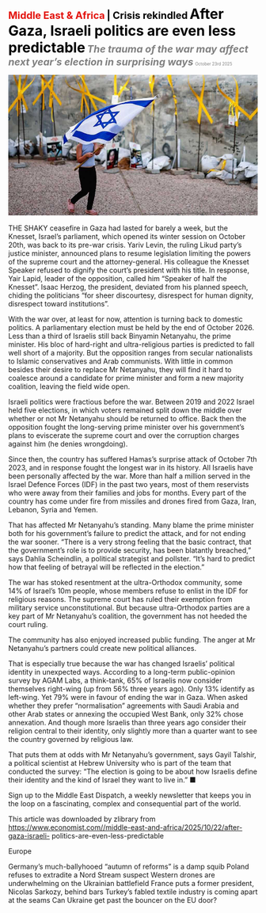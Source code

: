 <span style="color:#E3120B; font-size:14.9pt; font-weight:bold;">Middle East & Africa</span> <span style="color:#000000; font-size:14.9pt; font-weight:bold;">| Crisis rekindled</span>
<span style="color:#000000; font-size:21.0pt; font-weight:bold;">After Gaza, Israeli politics are even less predictable</span>
<span style="color:#808080; font-size:14.9pt; font-weight:bold; font-style:italic;">The trauma of the war may affect next year’s election in surprising ways</span>
<span style="color:#808080; font-size:6.2pt;">October 23rd 2025</span>

![](../images/032_After_Gaza_Israeli_politics_are_even_less_predictable/p0139_img01.jpeg)

THE SHAKY ceasefire in Gaza had lasted for barely a week, but the Knesset, Israel’s parliament, which opened its winter session on October 20th, was back to its pre-war crisis. Yariv Levin, the ruling Likud party’s justice minister, announced plans to resume legislation limiting the powers of the supreme court and the attorney-general. His colleague the Knesset Speaker refused to dignify the court’s president with his title. In response, Yair Lapid, leader of the opposition, called him “Speaker of half the Knesset”. Isaac Herzog, the president, deviated from his planned speech, chiding the politicians “for sheer discourtesy, disrespect for human dignity, disrespect toward institutions”.

With the war over, at least for now, attention is turning back to domestic politics. A parliamentary election must be held by the end of October 2026. Less than a third of Israelis still back Binyamin Netanyahu, the prime minister. His bloc of hard-right and ultra-religious parties is predicted to fall well short of a majority. But the opposition ranges from secular nationalists to Islamic conservatives and Arab communists. With little in common besides their desire to replace Mr Netanyahu, they will find it hard to coalesce around a candidate for prime minister and form a new majority coalition, leaving the field wide open.

Israeli politics were fractious before the war. Between 2019 and 2022 Israel held five elections, in which voters remained split down the middle over whether or not Mr Netanyahu should be returned to office. Back then the opposition fought the long-serving prime minister over his government’s plans to eviscerate the supreme court and over the corruption charges against him (he denies wrongdoing).

Since then, the country has suffered Hamas’s surprise attack of October 7th 2023, and in response fought the longest war in its history. All Israelis have been personally affected by the war. More than half a million served in the Israel Defence Forces (IDF) in the past two years, most of them reservists who were away from their families and jobs for months. Every part of the country has come under fire from missiles and drones fired from Gaza, Iran, Lebanon, Syria and Yemen.

That has affected Mr Netanyahu’s standing. Many blame the prime minister both for his government’s failure to predict the attack, and for not ending the war sooner. “There is a very strong feeling that the basic contract, that the government’s role is to provide security, has been blatantly breached,” says Dahlia Scheindlin, a political strategist and pollster. “It’s hard to predict how that feeling of betrayal will be reflected in the election.”

The war has stoked resentment at the ultra-Orthodox community, some 14% of Israel’s 10m people, whose members refuse to enlist in the IDF for religious reasons. The supreme court has ruled their exemption from military service unconstitutional. But because ultra-Orthodox parties are a key part of Mr Netanyahu’s coalition, the government has not heeded the court ruling.

The community has also enjoyed increased public funding. The anger at Mr Netanyahu’s partners could create new political alliances.

That is especially true because the war has changed Israelis’ political identity in unexpected ways. According to a long-term public-opinion survey by AGAM Labs, a think-tank, 65% of Israelis now consider themselves right-wing (up from 56% three years ago). Only 13% identify as left-wing. Yet 79% were in favour of ending the war in Gaza. When asked whether they prefer “normalisation” agreements with Saudi Arabia and other Arab states or annexing the occupied West Bank, only 32% chose annexation. And though more Israelis than three years ago consider their religion central to their identity, only slightly more than a quarter want to see the country governed by religious law.

That puts them at odds with Mr Netanyahu’s government, says Gayil Talshir, a political scientist at Hebrew University who is part of the team that conducted the survey: “The election is going to be about how Israelis define their identity and the kind of Israel they want to live in.” ■

Sign up to the Middle East Dispatch, a weekly newsletter that keeps you in the loop on a fascinating, complex and consequential part of the world.

This article was downloaded by zlibrary from https://www.economist.com//middle-east-and-africa/2025/10/22/after-gaza-israeli- politics-are-even-less-predictable

Europe

Germany’s much-ballyhooed “autumn of reforms” is a damp squib Poland refuses to extradite a Nord Stream suspect Western drones are underwhelming on the Ukrainian battlefield France puts a former president, Nicolas Sarkozy, behind bars Turkey’s fabled textile industry is coming apart at the seams Can Ukraine get past the bouncer on the EU door?